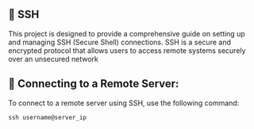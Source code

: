 ## :satellite: SSH

This project is designed to provide a comprehensive guide on setting up and managing SSH (Secure Shell) connections. SSH is a secure and encrypted protocol that allows users to access remote systems securely over an unsecured network

## :satellite: Connecting to a Remote Server:
To connect to a remote server using SSH, use the following command:
```
ssh username@server_ip
```
